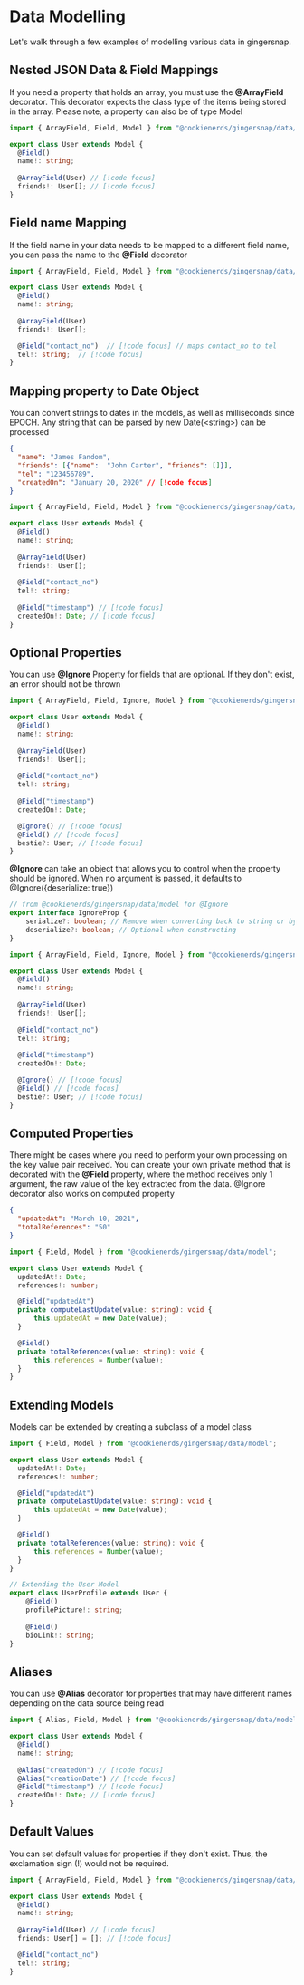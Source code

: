 # Data Modelling

Let's walk through a few examples of modelling various data in gingersnap.

## Nested JSON Data & Field Mappings

If you need a property that holds an array, you must use the **@ArrayField** decorator. This decorator expects the class
type of the items being stored in the array. Please note, a property can also be of type Model
```ts
import { ArrayField, Field, Model } from "@cookienerds/gingersnap/data/model";

export class User extends Model {
  @Field()
  name!: string;
  
  @ArrayField(User) // [!code focus]
  friends!: User[]; // [!code focus]
}
```

## Field name Mapping

If the field name in your data needs to be mapped to a different field name, you can pass the name to the **@Field**
decorator

```ts
import { ArrayField, Field, Model } from "@cookienerds/gingersnap/data/model";

export class User extends Model {
  @Field()
  name!: string;
  
  @ArrayField(User)
  friends!: User[];

  @Field("contact_no")  // [!code focus] // maps contact_no to tel
  tel!: string;  // [!code focus]
}
```

## Mapping property to Date Object

You can convert strings to dates in the models, as well as milliseconds since EPOCH. Any string that can be parsed by
new Date(\<string\>) can be processed

```json
{
  "name": "James Fandom",
  "friends": [{"name":  "John Carter", "friends": []}],
  "tel": "123456789",
  "createdOn": "January 20, 2020" // [!code focus]
}
```

```ts
import { ArrayField, Field, Model } from "@cookienerds/gingersnap/data/model";

export class User extends Model {
  @Field() 
  name!: string;
  
  @ArrayField(User) 
  friends!: User[];
  
  @Field("contact_no") 
  tel!: string;
  
  @Field("timestamp") // [!code focus]
  createdOn!: Date; // [!code focus]
}
```

## Optional Properties

You can use **@Ignore** Property for fields that are optional. If they don't exist, an error should not be thrown

```ts
import { ArrayField, Field, Ignore, Model } from "@cookienerds/gingersnap/data/model";

export class User extends Model {
  @Field() 
  name!: string;
  
  @ArrayField(User) 
  friends!: User[];
  
  @Field("contact_no") 
  tel!: string;
  
  @Field("timestamp") 
  createdOn!: Date;

  @Ignore() // [!code focus]
  @Field() // [!code focus]
  bestie?: User; // [!code focus]
}
```

**@Ignore** can take an object that allows you to control when the property should be ignored. When no argument is
passed, it defaults to @Ignore({deserialize: true})

```ts
// from @cookienerds/gingersnap/data/model for @Ignore
export interface IgnoreProp { 
    serialize?: boolean; // Remove when converting back to string or bytes
    deserialize?: boolean; // Optional when constructing
}
```

```ts
import { ArrayField, Field, Ignore, Model } from "@cookienerds/gingersnap/data/model";

export class User extends Model {
  @Field() 
  name!: string;
  
  @ArrayField(User) 
  friends!: User[];
  
  @Field("contact_no") 
  tel!: string;
  
  @Field("timestamp") 
  createdOn!: Date;

  @Ignore() // [!code focus]
  @Field() // [!code focus]
  bestie?: User; // [!code focus]
}
```

## Computed Properties

There might be cases where you need to perform your own processing on the key value pair received. You can create your
own private method that is decorated with the **@Field** property, where the method receives only 1 argument, the raw
value of the key extracted from the data. @Ignore decorator also works on computed property
```json
{
  "updatedAt": "March 10, 2021",
  "totalReferences": "50"
}
```

```ts
import { Field, Model } from "@cookienerds/gingersnap/data/model";

export class User extends Model {
  updatedAt!: Date;
  references!: number;

  @Field("updatedAt")
  private computeLastUpdate(value: string): void {
      this.updatedAt = new Date(value);
  }

  @Field()
  private totalReferences(value: string): void {
      this.references = Number(value);
  }
}
```

## Extending Models

Models can be extended by creating a subclass of a model class
```ts
import { Field, Model } from "@cookienerds/gingersnap/data/model";

export class User extends Model {
  updatedAt!: Date;
  references!: number;

  @Field("updatedAt")
  private computeLastUpdate(value: string): void {
      this.updatedAt = new Date(value);
  }

  @Field()
  private totalReferences(value: string): void {
      this.references = Number(value);
  }
}

// Extending the User Model
export class UserProfile extends User {
    @Field() 
    profilePicture!: string;
    
    @Field() 
    bioLink!: string;
}
```

## Aliases

You can use **@Alias** decorator for properties that may have different names depending on the data source being read

```ts
import { Alias, Field, Model } from "@cookienerds/gingersnap/data/model";

export class User extends Model {
  @Field() 
  name!: string;
  
  @Alias("createdOn") // [!code focus]
  @Alias("creationDate") // [!code focus]
  @Field("timestamp") // [!code focus]
  createdOn!: Date; // [!code focus]
}
```

## Default Values

You can set default values for properties if they don't exist. Thus, the exclamation sign (!) would not be required.

```ts
import { ArrayField, Field, Model } from "@cookienerds/gingersnap/data/model";

export class User extends Model {
  @Field()
  name!: string;
  
  @ArrayField(User) // [!code focus]
  friends: User[] = []; // [!code focus]

  @Field("contact_no")
  tel!: string;
}
```
